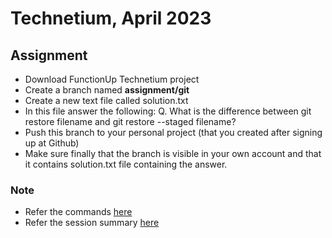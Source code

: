 # Technetium, April 2023 

## Assignment
- Download FunctionUp Technetium project
- Create a branch named **assignment/git**
- Create a new text file called solution.txt
- In this file answer the following:
  Q. What is the difference between git restore filename and git restore --staged filename?
- Push this branch to your personal project (that you created after signing up at Github)
- Make sure finally that the branch is visible in your own account and that it contains solution.txt file containing the answer.

### Note
- Refer the commands [here](https://github.com/sabihak89/technetium/blob/session/git/commands.txt)
- Refer the session summary [here](https://drive.google.com/file/d/1GtJorM49A7QHveyKzsu_iWmG9vbjGFEV/view?usp=share_link) 
